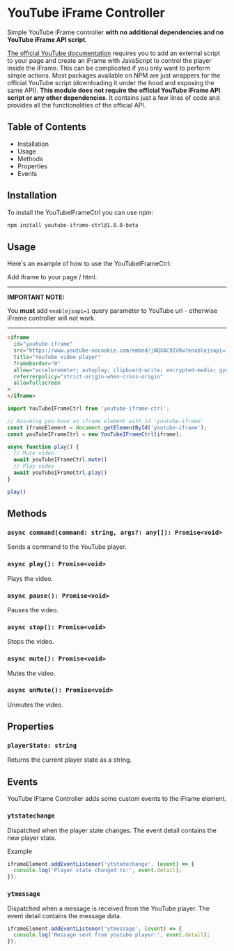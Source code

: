 # YouTube iFrame Controller

Simple YouTube iFrame controller __with no additional dependencies and no YouTube iFrame API script__.

[The official YouTube documentation](https://developers.google.com/youtube/iframe_api_reference) requires you to add an external script to your page and create an iFrame with JavaScript to control the player inside the iFrame. This can be complicated if you only want to perform simple actions. Most packages available on NPM are just wrappers for the official YouTube script (downloading it under the hood and exposing the same API). __This module does not require the official YouTube iFrame API script or any other dependencies__. It contains just a few lines of code and provides all the functionalities of the official API.

## Table of Contents

- Installation
- Usage
- Methods
- Properties
- Events

## Installation

To install the YouTubeIFrameCtrl you can use npm:

```sh
npm install youtube-iframe-ctrl@1.0.0-beta
```

## Usage

Here's an example of how to use the YouTubeIFrameCtrl:

Add iframe to your page / html.

---
**IMPORTANT NOTE:**

You __must__ add `enablejsapi=1` query parameter to YouTube url - otherwise iFrame controller will not work.

---

```html
<iframe
  id="youtube-iframe"
  src="https://www.youtube-nocookie.com/embed/jNQXAC9IVRw?enablejsapi=1"
  title="YouTube video player"
  frameborder="0"
  allow="accelerometer; autoplay; clipboard-write; encrypted-media; gyroscope; picture-in-picture; web-share"
  referrerpolicy="strict-origin-when-cross-origin"
  allowfullscreen
>
</iframe>

```

```js
import YouTubeIFrameCtrl from 'youtube-iframe-ctrl';

// Assuming you have an iframe element with id 'youtube-iframe'
const iframeElement = document.getElementById('youtube-iframe');
const youTubeIFrameCtrl = new YouTubeIFrameCtrl(iframe);

async function play() {
  // Mute video
  await youTubeIFrameCtrl.mute()
  // Play video
  await youTubeIFrameCtrl.play()
}

play()
```

## Methods

### `async command(command: string, args?: any[]): Promise<void>`

Sends a command to the YouTube player.

### `async play(): Promise<void>`

Plays the video.

### `async pause(): Promise<void>`

Pauses the video.

### `async stop(): Promise<void>`

Stops the video.

### `async mute(): Promise<void>`

Mutes the video.

### `async unMute(): Promise<void>`

Unmutes the video.

## Properties

### `playerState: string`

Returns the current player state as a string.

## Events

YouTube iFtame Controller adds some custom events to the iFrame element.

### `ytstatechange`

Dispatched when the player state changes. The event detail contains the new player state.

Example

```js
iframeElement.addEventListener('ytstatechange', (event) => {
  console.log('Player state changed to:', event.detail);
});
```

### `ytmessage`

Dispatched when a message is received from the YouTube player. The event detail contains the message data.

```js
iframeElement.addEventListener('ytmessage', (event) => {
  console.log('Message sent from youtube player:', event.detail);
});
```

